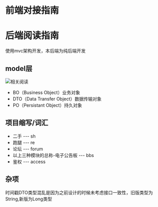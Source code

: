 # 前端对接指南

##

# 后端阅读指南

使用mvc架构开发，本后端为纯后端开发

## model层

![相关阅读](https://pic1.zhimg.com/v2-24e3ed681c02b6434681719753c53b40_r.jpg)

- BO（Business Object）业务对象
- DTO（Data Transfer Object）数据传输对象
- PO（Persistant Object）持久对象
## 项目缩写/词汇
- 二手 --- sh
- 跑腿 --- re
- 论坛 --- forum
- 以上三种模块的总称-电子公告板 --- bbs
- 鉴权 --- access
## 杂项
时间戳DTO类型混乱是因为之前设计的时候未考虑接口一致性，旧版类型为String,新版为Long类型